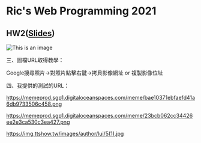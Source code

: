 # Ric's Web Programming 2021

## HW2([Slides](https://github.com/b06608062/digital-album-html/blob/master/hw2.pdf))
![This is an image](https://github.com/b06608062/digital-album-html/blob/master/demo_image/%E6%88%AA%E5%9C%96%202022-03-25%20%E4%B8%8B%E5%8D%881.41.02.png)



三、圖檔URL取得教學：

Google搜尋照片->對照片點擊右鍵->拷貝影像網址 or 複製影像位址

四、我提供的測試的URL：

https://memeprod.sgp1.digitaloceanspaces.com/meme/bae10371ebfaefd41a6db9733506c458.png

https://memeprod.sgp1.digitaloceanspaces.com/meme/23bcb062cc34426ee2e3ca530c3ea427.png

https://img.ttshow.tw/images/author/lui/5(1).jpg
